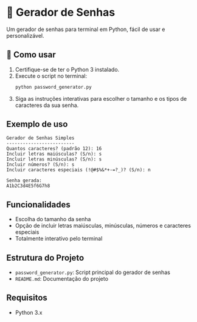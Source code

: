 # 🔐 Gerador de Senhas

Um gerador de senhas para terminal em Python, fácil de usar e personalizável.

## 🚀 Como usar

1. Certifique-se de ter o Python 3 instalado.
2. Execute o script no terminal:
   ```bash
   python password_generator.py
   ```
3. Siga as instruções interativas para escolher o tamanho e os tipos de caracteres da sua senha.

## Exemplo de uso

```
Gerador de Senhas Simples
-------------------------
Quantos caracteres? (padrão 12): 16
Incluir letras maiúsculas? (S/n): s
Incluir letras minúsculas? (S/n): s
Incluir números? (S/n): s
Incluir caracteres especiais (!@#$%&*+-=?_)? (S/n): n

Senha gerada:
A1b2C3d4E5f6G7h8
```

## Funcionalidades
- Escolha do tamanho da senha
- Opção de incluir letras maiúsculas, minúsculas, números e caracteres especiais
- Totalmente interativo pelo terminal

## Estrutura do Projeto
- `password_generator.py`: Script principal do gerador de senhas
- `README.md`: Documentação do projeto

## Requisitos
- Python 3.x

